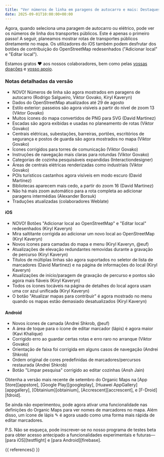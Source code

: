 ```yaml
---
title: "Ver números de linha em paragens de autocarro e mais: Destaques da versão de setembro"
date: 2025-09-01T10:00:00+00:00
---
```


Agora, quando seleciona uma paragem de autocarro ou elétrico, pode ver os números de linha dos transportes públicos. Este é apenas o primeiro passo! A seguir, planeamos mostrar rotas de transportes públicos diretamente no mapa. Os utilizadores do iOS também podem desfrutar dos botões de contribuição do OpenStreetMap redesenhados ("Adicionar local" e "Editar local").

Estamos gratos ❤️ aos nossos colaboradores, bem como pelas [vossas doações](@/donate/index.md) e [vosso apoio](@/contribute/index.md).

### Notas detalhadas da versão

- NOVO! Números de linha são agora mostrados em paragens de autocarro (Rodrigo Salgueiro, Viktor Govako, Kiryl Kaveryn)
- Dados do OpenStreetMap atualizados até 29 de agosto
- Estilo exterior: passeios são agora visíveis a partir do nível de zoom 13 (Viktor Govako)
- Muitos ícones do mapa convertidos de PNG para SVG (David Martinez)
- Escadas são agora exibidas e usadas no planeamento de rotas (Viktor Govako)
- Centrais elétricas, subestações, barreiras, portões, escritórios de segurança e postos de guarda são agora mostrados no mapa (Viktor Govako)
- Ícones corrigidos para torres de comunicação (Viktor Govako)
- Instruções de navegação mais claras para rotundas (Viktor Govako)
- Categorias de cozinha pesquisáveis expandidas (Interactiondesigner)
- Áreas de centrais elétricas renderizadas como industriais (Viktor Govako)
- POIs turísticos castanhos agora visíveis em modo escuro (David Martinez)
- Bibliotecas aparecem mais cedo, a partir do zoom 16 (David Martinez)
- Não há mais zoom automático para a rota completa ao adicionar paragens intermédias (Alexander Borsuk)
- Traduções atualizadas (colaboradores Weblate)

#### iOS
- NOVO! Botões "Adicionar local ao OpenStreetMap" e "Editar local" redesenhados (Kiryl Kaveryn)
- Mira saltitante corrigida ao adicionar um novo local ao OpenStreetMap (Kiryl Kaveryn)
- Novos ícones para camadas do mapa e menu (Kiryl Kaveryn, @euf)
- Atualizações de elevação redundantes removidas durante a gravação de percurso (Kiryl Kaveryn)
- Títulos de múltiplas linhas são agora suportados no seletor de lista de marcadores (David Martinez) e na página de informações do local (Kiryl Kaveryn)
- Atualizações de início/paragem de gravação de percurso e pontos são agora mais fiáveis (Kiryl Kaveryn)
- Todos os ícones tocáveis na página de detalhes do local agora usam uma cor azul unificada (Kiryl Kaveryn)
- O botão "Atualizar mapas para contribuir" é agora mostrado no menu quando os mapas estão demasiado desatualizados (Kiryl Kaveryn)

#### Android
- Novos ícones de camada (Andrei Shkrob, @euf)
- A área de toque para o ícone de editar marcador (lápis) é agora maior (Kavi Khalique)
- Corrigido erro ao guardar certas rotas e erro raro no arranque (Viktor Govako)
- Orientação de faixa foi corrigida em alguns casos de navegação (Andrei Shkrob)
- Ordem original de cores predefinidas de marcadores/percursos restaurada (Andrei Shkrob)
- Botão "Limpar pesquisa" corrigido ao editar cozinhas (Ansh Jain)

Obtenha a versão mais recente de setembro do Organic Maps na [App Store][appstore], [Google Play][googleplay], [Huawei AppGallery][appgallery], [Obtainium][obtainium], [Accrescent][accrescent], e [F-Droid][fdroid].

Se ainda não experimentou, pode agora ativar uma funcionalidade nas definições do Organic Maps para ver nomes de marcadores no mapa. Além disso, um ícone de lápis ✎ é agora usado como uma forma mais rápida de editar marcadores.

P.S. Não se esqueça, pode inscrever-se no nosso programa de testes beta para obter acesso antecipado a funcionalidades experimentais e futuras—[para iOS][testflight] e [para Android][firebase].

{{ references() }}
